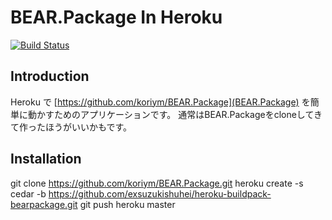 BEAR.Package In Heroku
=============================

[![Build Status](https://secure.travis-ci.org/koriym/BEAR.Package.png?branch=master)](http://travis-ci.org/koriym/BEAR.Package)

Introduction
------------
Heroku で [https://github.com/koriym/BEAR.Package](BEAR.Package) を簡単に動かすためのアプリケーションです。
通常はBEAR.Packageをcloneしてきて作ったほうがいいかもです。

Installation
------------

git clone https://github.com/koriym/BEAR.Package.git
heroku create -s cedar -b https://github.com/exsuzukishuhei/heroku-buildpack-bearpackage.git
git push heroku master

